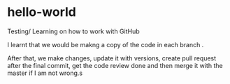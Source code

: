 # hello-world
Testing/ Learning on how to work with GitHub


I learnt that we would be makng a copy of the code in each branch . 

After that, we make changes, update it with versions, create pull request after the final commit, get the code review done and then merge it with the master if I am not wrong.s

